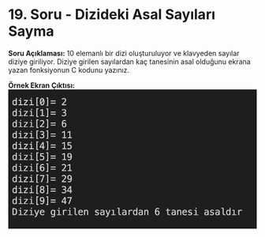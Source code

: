 # 19. Soru - Dizideki Asal Sayıları Sayma

**Soru Açıklaması:**
10 elemanlı bir dizi oluşturuluyor ve klavyeden sayılar diziye giriliyor. Diziye girilen sayılardan kaç tanesinin asal olduğunu ekrana yazan fonksiyonun C kodunu yazınız.

**Örnek Ekran Çıktısı:** 
![alt text](../Ekran-Çıktıları/Ekran-Resmi_19.png)